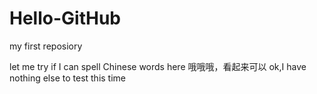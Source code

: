# Hello-GitHub
my first reposiory

let me try if I can spell Chinese words here
哦哦哦，看起来可以
ok,I have nothing else to test this time
